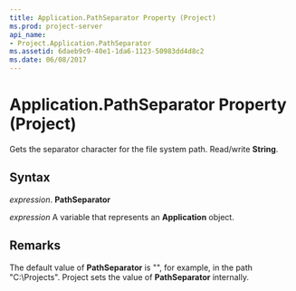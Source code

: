 ```yaml
---
title: Application.PathSeparator Property (Project)
ms.prod: project-server
api_name:
- Project.Application.PathSeparator
ms.assetid: 6daeb9c9-40e1-1da6-1123-50983dd4d8c2
ms.date: 06/08/2017
---
```



# Application.PathSeparator Property (Project)

Gets the separator character for the file system path. Read/write  **String**.


## Syntax

 _expression_. **PathSeparator**

 _expression_ A variable that represents an **Application** object.


## Remarks

The default value of  **PathSeparator** is "\", for example, in the path "C:\Projects". Project sets the value of **PathSeparator** internally.


